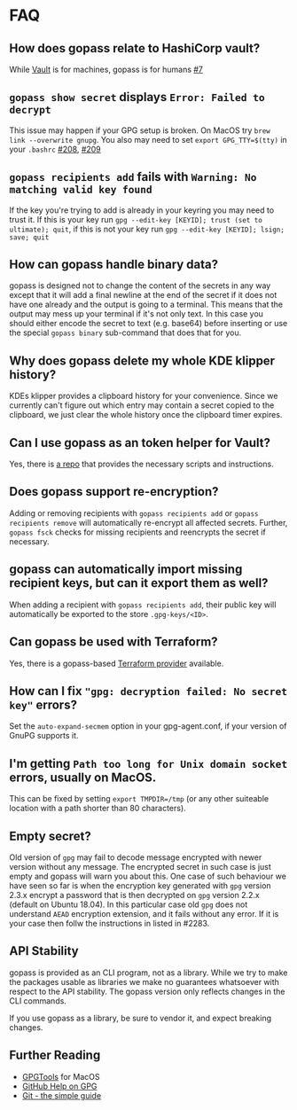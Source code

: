 # FAQ

## How does gopass relate to HashiCorp vault?

While [Vault](https://www.vaultproject.io/) is for machines, gopass is for humans [#7](https://github.com/gopasspw/gopass/issues/7)

## `gopass show secret` displays `Error: Failed to decrypt`

This issue may happen if your GPG setup is broken. On MacOS try `brew link --overwrite gnupg`. You also may need to set `export GPG_TTY=$(tty)` in your `.bashrc` [#208](https://github.com/gopasspw/gopass/issues/208), [#209](https://github.com/gopasspw/gopass/issues/209)

## `gopass recipients add` fails with `Warning: No matching valid key found`

If the key you're trying to add is already in your keyring you may need to trust it. If this is your key run `gpg --edit-key [KEYID]; trust (set to ultimate); quit`, if this is not your key run `gpg --edit-key [KEYID]; lsign; save; quit`

## How can gopass handle binary data?

gopass is designed not to change the content of the secrets in any way except that it will add a final newline at the end of the secret if it does not have one already and the output is going to a terminal. This means that the output may mess up your terminal if it's not only text. In this case you should either encode the secret to text (e.g. base64) before inserting or use the special `gopass binary` sub-command that does that for you.

## Why does gopass delete my whole KDE klipper history?

KDEs klipper provides a clipboard history for your convenience. Since we currently can't figure out which entry may contain a secret copied to the clipboard, we just clear the whole history once the clipboard timer expires.

## Can I use gopass as an token helper for Vault?

Yes, there is [a repo](https://github.com/frntn/vault-token-helper-gopass) that provides the necessary scripts and instructions.

## Does gopass support re-encryption? 

Adding or removing recipients with `gopass recipients add` or `gopass recipients remove` will automatically re-encrypt all affected secrets. Further, `gopass fsck` checks for missing recipients and reencrypts the secret if necessary.

## gopass can automatically import missing recipient keys, but can it export them as well?

When adding a recipient with `gopass recipients add`, their public key will automatically be exported to the store `.gpg-keys/<ID>`.

## Can gopass be used with Terraform?

Yes, there is a gopass-based [Terraform provider](https://github.com/camptocamp/terraform-provider-pass) available.

## How can I fix `"gpg: decryption failed: No secret key"` errors?

Set the `auto-expand-secmem` option in your gpg-agent.conf, if your version of GnuPG supports it.

## I'm getting `Path too long for Unix domain socket` errors, usually on MacOS.

This can be fixed by setting `export TMPDIR=/tmp` (or any other suiteable location with a path shorter than 80 characters).

## Empty secret?

Old version of `gpg` may fail to decode message encrypted with newer version without any message. The encrypted secret in such case is just empty and gopass will warn you about this. One case of such behaviour we have seen so far is when the encryption key generated with `gpg` version 2.3.x encrypt a password that is then decrypted on `gpg` version 2.2.x (default on Ubuntu 18.04). In this particular case old `gpg` does not understand `AEAD` encryption extension, and it fails without any error.  If it is your case then follw the instructions in listed in #2283.

## API Stability

gopass is provided as an CLI program, not as a library. While we try to make the packages usable as libraries we make no guarantees whatsoever with respect to the API stability. The gopass version only reflects changes in the CLI commands.

If you use gopass as a library, be sure to vendor it, and expect breaking changes.

## Further Reading

* [GPGTools](https://gpgtools.org/) for MacOS
* [GitHub Help on GPG](https://help.github.com/articles/signing-commits-with-gpg/)
* [Git - the simple guide](http://rogerdudler.github.io/git-guide/)
